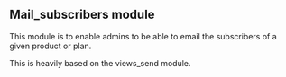 Mail_subscribers module
-----------------------

This module is to enable admins to be able to email the subscribers of a given product or plan.

This is heavily based on the views_send module.